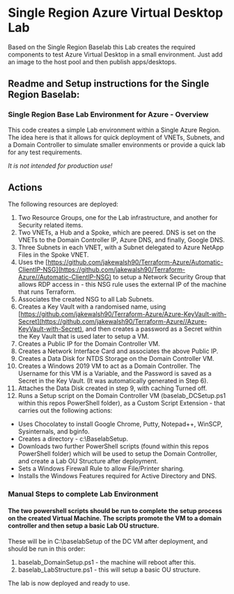 # Single Region Azure Virtual Desktop Lab

Based on the Single Region Baselab this Lab creates the required components to test Azure Virtual Desktop in a small environment. Just add an image to the host pool and then publish apps/desktops. 

## Readme and Setup instructions for the Single Region Baselab:

### Single Region Base Lab Environment for Azure - Overview
This code creates a simple Lab environment within a Single Azure Region. The idea here is that it allows for quick deployment of VNETs, Subnets, and a Domain Controller to simulate smaller environments or provide a quick lab for any test requirements.

*It is not intended for production use!*

## Actions
The following resources are deployed:

1. Two Resource Groups, one for the Lab infrastructure, and another for Security related items.
2. Two VNETs, a Hub and a Spoke, which are peered. DNS is set on the VNETs to the Domain Controller IP, Azure DNS, and finally, Google DNS. 
3. Three Subnets in each VNET, with a Subnet delegated to Azure NetApp Files in the Spoke VNET. 
4. Uses the [https://github.com/jakewalsh90/Terraform-Azure/Automatic-ClientIP-NSG](https://github.com/jakewalsh90/Terraform-Azure//Automatic-ClientIP-NSG) to setup a Network Security Group that allows RDP access in - this NSG rule uses the external IP of the machine that runs Terraform. 
5. Associates the created NSG to all Lab Subnets.
6. Creates a Key Vault with a randomised name, using [https://github.com/jakewalsh90/Terraform-Azure/Azure-KeyVault-with-Secret](https://github.com/jakewalsh90/Terraform-Azure//Azure-KeyVault-with-Secret), and then creates a password as a Secret within the Key Vault that is used later to setup a VM.
7. Creates a Public IP for the Domain Controller VM.
8. Creates a Network Interface Card and associates the above Public IP. 
9. Creates a Data Disk for NTDS Storage on the Domain Controller VM.
10. Creates a Windows 2019 VM to act as a Domain Controller. The Username for this VM is a Variable, and the Password is saved as a Secret in the Key Vault. (It was automatically generated in Step 6).
11. Attaches the Data Disk created in step 9, with caching Turned off. 
12. Runs a Setup script on the Domain Controller VM (baselab_DCSetup.ps1 within this repos PowerShell folder), as a Custom Script Extension - that carries out the following actions:

  - Uses Chocolatey to install Google Chrome, Putty, Notepad++, WinSCP, Sysinternals, and bginfo.
  - Creates a directory - c:\BaselabSetup.
  - Downloads two further PowerShell scripts (found within this repos PowerShell folder) which will be used to setup the Domain Controller, and create a Lab OU Structure after deployment. 
  - Sets a Windows Firewall Rule to allow File/Printer sharing.
  - Installs the Windows Features required for Active Directory and DNS. 

### Manual Steps to complete Lab Environment
#### The two powershell scripts should be run to complete the setup process on the created Virtual Machine. The scripts promote the VM to a domain controller and then setup a basic Lab OU structure. 

These will be in C:\baselabSetup of the DC VM after deployment, and should be run in this order:

1. baselab_DomainSetup.ps1 - the machine will reboot after this.
2. baselab_LabStructure.ps1 - this will setup a basic OU structure.

The lab is now deployed and ready to use. 
